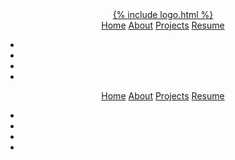 <header class="header">
	<div class="header__inner">
		<div class="header__left">
			<div class="header__logo">
				<a href="/">
					{% include logo.html %}
				</a>
			</div>
			<nav class="header__nav">
				<a href="/" class="header__nav-item header__nav-item--active">Home</a>
				<a href="/about" class="header__nav-item">About</a>
				<a href="/work" class="header__nav-item">Projects</a>
				<a href="/" class="header__nav-item">Resume</a>
			</nav>
		</div>
		<div class="header__right">
			<div class="header__theme-toggle header__theme-toggle--dark-mode js-toggle-theme">
				<i class="header__theme-toggle-moon far fa-moon"></i>
			</div>
			<div class="social-links-dropdown social-links-dropdown--closed">
				<i class="social-links-dropdown__trigger fa fa-chevron-up js-social-dropdown-trigger"></i>
				<ul class="social-links social-links--dropdown js-social-dropdown">
					<li class="social-links__icon">
						<a href="https://github.com/joshdelgado" class="fab fa-github" target="_blank"></a>
					</li>
					<li class="social-links__icon">
						<a href="https://www.linkedin.com/in/josh-delgado/" class="fab fa-linkedin" target="_blank"></a>
					</li>
					<li class="social-links__icon">
						<a href="https://codepen.io/joshdelgado" class="fab fa-codepen" target="_blank"></a>
					</li>
					<li class="social-links__icon">
						<a href="mailto:contact@joshdelgado.me" class="far fa-envelope" target="_blank"></a>
					</li>
				</ul>
			</div>
			<div class="nav-dropdown">
				<i class="nav-dropdown__trigger fa fa-bars js-social-dropdown-trigger2"></i>
				<div class="mobile-nav mobile-nav--closed js-social-dropdown">
					<nav class="mobile-nav__nav">
						<a href="/" class="mobile-nav__nav-item mobile-nav__nav-item--active">Home</a>
						<a href="/about" class="mobile-nav__nav-item">About</a>
						<a href="/work" class="mobile-nav__nav-item">Projects</a>
						<a href="/" class="mobile-nav__nav-item">Resume</a>
					</nav>
					<ul class="social-links">
						<li class="social-links__icon">
							<a href="https://github.com/joshdelgado" class="fab fa-github" target="_blank"></a>
						</li>
						<li class="social-links__icon">
							<a href="https://www.linkedin.com/in/josh-delgado/" class="fab fa-linkedin" target="_blank"></a>
						</li>
						<li class="social-links__icon">
							<a href="https://codepen.io/joshdelgado" class="fab fa-codepen" target="_blank"></a>
						</li>
						<li class="social-links__icon">
							<a href="mailto:contact@joshdelgado.me" class="far fa-envelope" target="_blank"></a>
						</li>
					</ul>
				</div>
			</div>
		</div>
	</div>
</header>